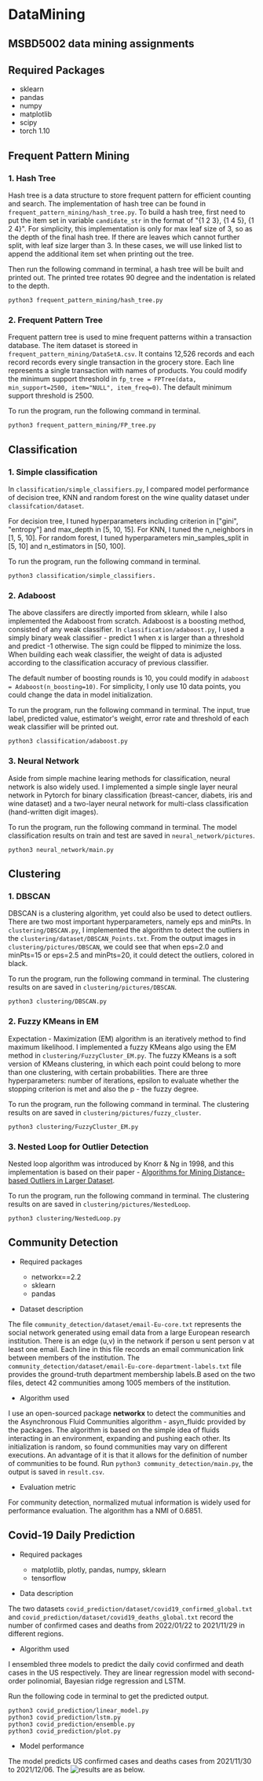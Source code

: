 # DataMining
MSBD5002 data mining assignments
---

## Required Packages
- sklearn
- pandas
- numpy
- matplotlib
- scipy
- torch 1.10

## Frequent Pattern Mining
### 1. Hash Tree

Hash tree is a data structure to store frequent pattern for efficient counting and search. The implementation of hash tree can be found in `frequent_pattern_mining/hash_tree.py`. To build a hash tree, first need to put the item set in variable `candidate_str` in the format of "{1 2 3}, {1 4 5}, {1 2 4}". For simplicity, this implementation is only for max leaf size of 3, so as the depth of the final hash tree. If there are leaves which cannot further split, with leaf size larger than 3. In these cases, we will use linked list to append the additional item set when printing out the tree.

Then run the following command in terminal, a hash tree will be built and printed out. The printed tree rotates 90 degree and the indentation is related to the depth.

```
python3 frequent_pattern_mining/hash_tree.py
```

### 2. Frequent Pattern Tree

Frequent pattern tree is used to mine frequent patterns within a transaction database. The item dataset is storeed in `frequent_pattern_mining/DataSetA.csv`. It contains 12,526 records and each record records every single transaction in the grocery store. Each line represents a single transaction with names of products. You could modify the minimum support threshold in `fp_tree = FPTree(data, min_support=2500, item="NULL", item_freq=0)`. The default minimum support threshold is 2500.

To run the program, run the following command in terminal.
```
python3 frequent_pattern_mining/FP_tree.py
```

## Classification
### 1. Simple classification

In `classification/simple_classifiers.py`, I compared model performance of decision tree, KNN and random forest on the wine quality dataset under `classifcation/dataset`.

For decision tree, I tuned hyperparameters including criterion in ["gini", "entropy"] and max_depth in [5, 10, 15].  For KNN, I tuned the n_neighbors in [1, 5, 10]. For random forest, I tuned hyperparameters min_samples_split in [5, 10] and n_estimators in [50, 100]. 

To run the program, run the following command in terminal.
```
python3 classification/simple_classifiers.
```

### 2. Adaboost

The above classifers are directly imported from sklearn, while I also implemented the Adaboost from scratch. Adaboost is a boosting method, consisted of any weak classifier. In `classification/adaboost.py`, I used a simply binary weak classifier - predict 1 when x is larger than a threshold and predict -1 otherwise. The sign could be flipped to minimize the loss. When building each weak classifier, the weight of data is adjusted according to the classification accuracy of previous classifier.

The default number of boosting rounds is 10, you could modify in `adaboost = Adaboost(n_boosting=10)`. For simplicity, I only use 10 data points, you could change the data in model initialization.

To run the program, run the following command in terminal. The input, true label, predicted value, estimator's weight, error rate and threshold of each weak classifier will be printed out.
```
python3 classification/adaboost.py
```

### 3. Neural Network

Aside from simple machine learing methods for classification, neural network is also widely used. I implemented a simple single layer neural network in Pytorch for binary classification (breast-cancer, diabets, iris and wine dataset) and a two-layer neural network for multi-class classification (hand-written digit images).

To run the program, run the following command in terminal. The model classification results on train and test are saved in `neural_network/pictures`.
```
python3 neural_network/main.py
```

## Clustering

### 1. DBSCAN

DBSCAN is a clustering algorithm, yet could also be used to detect outliers. There are two most important hyperparameters, namely eps and minPts. In `clustering/DBSCAN.py`, I implemented the algorithm to detect the outliers in the `clustering/dataset/DBSCAN_Points.txt`. From the output images in `clustering/pictures/DBSCAN`, we could see that when eps=2.0 and minPts=15 or eps=2.5 and minPts=20, it could detect the outliers, colored in black. 

To run the program, run the following command in terminal. The clustering results on are saved in `clustering/pictures/DBSCAN`.
```
python3 clustering/DBSCAN.py
```

### 2. Fuzzy KMeans in EM

Expectation - Maximization (EM) algorithm is an iteratively method to find maximum likelihood. I implemented a fuzzy KMeans algo using the EM method in `clustering/FuzzyCluster_EM.py`. The fuzzy KMeans is a soft version of KMeans clustering, in which each point could belong to more than one clustering, with certain probabilities. There are three hyperparameters: number of iterations, epsilon to evaluate whether the stopping criterion is met and also the p -  the fuzzy degree.

To run the program, run the following command in terminal. The clustering results on are saved in `clustering/pictures/fuzzy_cluster`.
```
python3 clustering/FuzzyCluster_EM.py
```

### 3. Nested Loop for Outlier Detection

Nested loop algorithm was introduced by Knorr & Ng in 1998, and this implementation is based on their paper - [Algorithms for Mining Distance-based Outliers in Larger Dataset](http://www.vldb.org/conf/1998/p392.pdf).

To run the program, run the following command in terminal. The clustering results on are saved in `clustering/pictures/NestedLoop`.
```
python3 clustering/NestedLoop.py
```

## Community Detection

- Required packages
    - networkx==2.2
    - sklearn
    - pandas

- Dataset description

The file `community_detection/dataset/email-Eu-core.txt` represents the social network generated using email data from a large European research institution. There is an edge (u,v) in the network if person u sent person v at least one email. Each line in this file records an email communication link between members of the institution. The `community_detection/dataset/email-Eu-core-department-labels.txt` file provides the ground-truth department membership labels.B ased on the two files, detect 42 communities among 1005 members of the institution. 

- Algorithm used

I use an open-sourced package **networkx** to detect the communities and the Asynchronous Fluid Communities algorithm - asyn_fluidc provided by the packages. The algorithm is based on the simple idea of fluids interacting in an environment, expanding and pushing each other. Its initialization is random, so found communities may vary on different executions. An advantage of it is that it allows for the definition of number of communities to be found. Run ```python3 community_detection/main.py```, the output is saved in `result.csv`.

- Evaluation metric

For community detection, normalized mutual information is widely used for performance evaluation. The algorithm has a NMI of 0.6851.

## Covid-19 Daily Prediction

- Required packages
    - matplotlib, plotly, pandas, numpy, sklearn
    - tensorflow

- Data description

The two datasets `covid_prediction/dataset/covid19_confirmed_global.txt` and `covid_prediction/dataset/covid19_deaths_global.txt` record the number of confirmed cases and deaths from 2022/01/22 to 2021/11/29 in different regions.

- Algorithm used

I ensembled three models to predict the daily covid confirmed and death cases in the US respectively. They are linear regression model with second-order polinomial, Bayesian ridge regression and LSTM.

Run the following code in terminal to get the predicted output.
```
python3 covid_prediction/linear_model.py
python3 covid_prediction/lstm.py
python3 covid_prediction/ensemble.py
python3 covid_prediction/plot.py
```

- Model performance

The model predicts US confirmed cases and deaths cases from 2021/11/30 to 2021/12/06. The ![results](covid_prediction/output/prediction_result.png?raw=true "Covid19 Confirmed and Death Cases vs Prediction Results in the US") are as below.